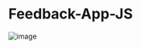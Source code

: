 # Feedback-App-JS

![image](https://github.com/mubasharazad12/Feedback-App-JS/assets/77304272/6df8f390-3aa8-4fa0-8d54-b58eded3ce4a)
